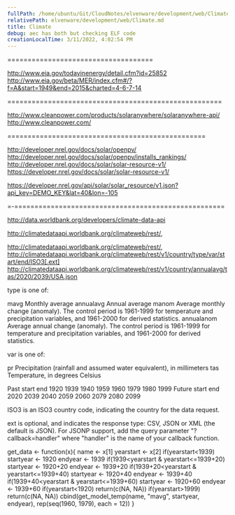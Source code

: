 ```yaml
---
fullPath: /home/ubuntu/Git/CloudNotes/elvenware/development/web/Climate.md
relativePath: elvenware/development/web/Climate.md
title: Climate
debug: aec has both but checking ELF code
creationLocalTime: 3/11/2022, 4:02:54 PM
---
```


<!-- toc -->
<!-- tocstop -->

====================================

http://www.eia.gov/todayinenergy/detail.cfm?id=25852
http://www.eia.gov/beta/MER/index.cfm#/?f=A&start=1949&end=2015&charted=4-6-7-14

=====================================================

http://www.cleanpower.com/products/solaranywhere/solaranywhere-api/
http://www.cleanpower.com/


=================================================

http://developer.nrel.gov/docs/solar/openpv/
http://developer.nrel.gov/docs/solar/openpv/installs_rankings/
http://developer.nrel.gov/docs/solar/solar-resource-v1/
https://developer.nrel.gov/docs/solar/solar-resource-v1/

https://developer.nrel.gov/api/solar/solar_resource/v1.json?api_key=DEMO_KEY&lat=40&lon=-105




=-====================================================


http://data.worldbank.org/developers/climate-data-api

 http://climatedataapi.worldbank.org/climateweb/rest/, 
 
 http://climatedataapi.worldbank.org/climateweb/rest/, 
 http://climatedataapi.worldbank.org/climateweb/rest/v1/country/type/var/start/end/ISO3[.ext]
 http://climatedataapi.worldbank.org/climateweb/rest/v1/country/annualavg/tas/2020/2039/USA.json
 
 type is one of:



mavg
Monthly average
annualavg
Annual average
manom
Average monthly change (anomaly).  The control period is 1961-1999 for temperature and precipitation variables, and 1961-2000 for derived statistics.
annualanom
Average annual change (anomaly). The control period is 1961-1999 for temperature and precipitation variables, and 1961-2000 for derived statistics.


var is one of:

pr
Precipitation (rainfall and assumed water equivalent), in millimeters
tas
Temperature, in degrees Celsius



Past
start	end
1920 1939
1940 1959
1960 1979
1980 1999
Future
start	end
2020 2039
2040 2059
2060 2079
2080 2099

ISO3 is an ISO3 country code, indicating the country for the data request.

ext is optional, and indicates the response type:  CSV, JSON or XML (the default is JSON). For JSONP support, add the query parameter "?callback=handler" where "handler" is the name of your callback function.


get_data <- function(x){
    name <- x[1]
    yearstart <- x[2]
    if(yearstart<1939)
        startyear <- 1920
        endyear <- 1939
    if(1939<yearstart & yearstart<=1939+20)
        startyear <- 1920+20
        endyear <- 1939+20
    if(1939+20<yearstart & yearstart<=1939+40)
        startyear <- 1920+40
        endyear <- 1939+40
    if(1939+40<yearstart & yearstart<=1939+60)
        startyear <- 1920+60
        endyear <- 1939+60
    if(yearstart<1920)
        return(c(NA, NA))
    if(yearstart>1999)
        return(c(NA, NA))
    cbind(get_model_temp(name, "mavg", startyear, endyear), 
      rep(seq(1960, 1979), each = 12))
}

